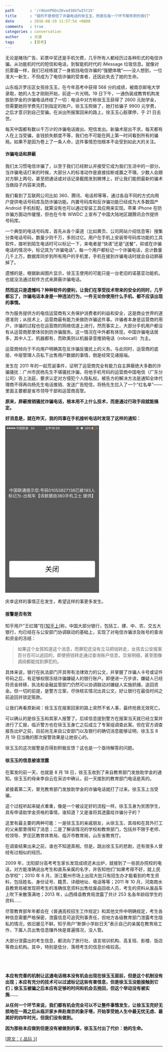 ```yaml
---
path       : '/r8GoVP6DsIKvad30X7wI5t2V'
title      : "错的不是相信了诈骗电话的徐玉玉，而是在每一个环节都失职的我们"
date       : 2016-08-29 11:57:54 +0800
comments   : true
categories : conversation
author     : 光谱
tags       : [思考]
---
```


无论是赌场广告、彩票中奖还是手机欠费，几乎所有人都经历过各种形式的电信诈骗。从功能机时代的短信和电话，到智能机时代的 iMessage 垃圾信息。就像对抗雾霾一样，我们已经练就了一身抵挡电信诈骗的“强健体魄”——没人想到，一位准大一新生，不但成为了电信诈骗的受害者，还因此失去了她的生命。

山东临沂罗庄区女孩徐玉玉，在今年高考中获得 568 分的成绩，被南京邮电大学录取，她的人生才刚刚开始，前途一片光明。19 日下午，一通伪装成教育机构发放助学金的诈骗电话终结了一切：电话中对方称徐玉玉获得了 2600 元助学金，但需要她将学费先打到指定的账户。徐玉玉照做了，她打给骗子 9900 元学费，之后才意识到自己受骗。在派出所报案回来的路上，徐玉玉心脏骤停，于 21 日去世。

每天中国都有数以千万计的诈骗电话拨出、短信发出。新骗术层出不求，每天都有人在上当受骗，金钱损失额度不等，我们也不可能在网上第一时间看到所有的骗局。如果不是因为卷上了一条人命，这件事情恐怕根本不会受到如此大的关注。

<!--more-->

#### 诈骗电话和屏蔽

我们太习惯电信诈骗了，以至于我们已经默认并接受它成为我们生活中的一部分。当诈骗电话打来的时候，大部分人的标准动作是直接挂断或置之不理。少数人会跟对方聊上两句，甚至把通话或对话记录截图发到微博上，好让我们能把最新的骗术当做段子内容来消费。

我们看到了互联网公司比如 360、腾讯、电话邦等等，通过各自不同的方式向用户提供电话号码库及防诈骗功能。内置号码库和反诈骗功能已经成为大多数国产 Android 手机标配，就算没有也可以通过安装工具应用来实现。苹果 iPhone 在防诈骗方面动作缓慢，但也在今年 WWDC 上宣布了中国大陆地区跟腾讯合作提供号码库。

一个典型的电话号码库，首先从各个渠道（比如黄页、公司网站介绍信息等）搜集分类电话号码，数量少则千万，多则过亿。用户在手机上安装带号码库功能的工具软件，接听到陌生电话时可以标记一下，来电者是“快递”还是“送餐”，抑或在诈骗电话的情况中，标记其为“诈骗电话”。每一个用户都标记一个诈骗电话，总计数量几千上万，数据库同步到所有用户的手机里，手机在接到诈骗电话时就会自动屏蔽掉了。

遗憾的是，根据新闻图片显示，徐玉玉使用的可能只是一台老旧的诺基亚功能机，也就没法通过软件方式来屏蔽诈骗电话。

**然而这只是遗憾吗？种种软件的便利，让我们在享受技术带来的安全的同时，几乎都忘了，诈骗电话本身是一种违法行为，一件无论你使用什么手机、都不应该出现的事情。**

作为服务提供方的电信运营商有义务保护消费者的利益和安全，这是商业世界的道德准则；从技术上，运营商最有能力来做防诈骗这件事。诈骗者本身是运营商的用户，诈骗的过程也在运营商的网络信道上进行。然而事实上，大部分手机用户都没有从运营商那里体验到防诈骗服务。这一情况在中外都有体现，中国诈骗电话居多，其中人工、机器都有，而欧美则以机器录音推销电话（robocall）为主。

运营商倾向于不向用户明确其在反诈骗反骚扰上的义务。与此同时，运营商的底层、中层管理人员私下出售用户数据的事情，倒是经常见诸报端。

发生在 2011 年的一起荒诞事件，证明了运营商完全有能力自主屏蔽绝大多数的诈骗骚扰：广州市民杨先生不堪骚扰诈骗，将他手机号码的运营商中国电信（广东分公司）告上法庭，要求认定对方侵犯个人隐私权。被告方的解决方法是通知全体代理商不得再向杨先生电话推销、发送广告短信，将杨先生拉入了一个“红名单”——里面主要都是省市领导干部和运营商高管。

**原来，屏蔽推销骚扰诈骗电话，根本用不上什么技术，而是通过行政手段就能搞定。**

**好消息是，就在昨天，我的同事在手机接听电话时发现了这样的通知：**

<img src="/images/2016/2016-08-29-115754.jpeg" width="300" />

庆幸这样的事情正在发生，希望这样的事更多发生。

#### 报警是否有效

知乎用户“王红璐”在[<a target="_blank" href="http://www.zhihu.com/question/49950294/answer/118618164">知乎上</a>]称，中国大部分银行，包括工、建、中、农、交五大银行，均已经在与公安部门协调联动的基础上，实现了对电信诈骗涉及账号的查询和资金的冻结：

> 如果这个女孩知道这个消息，而罪犯还没有立马把钱转走，女孩去公安报案百分百可以追回的，即使把钱转走通过查询账户信息，交易明细，甚至图像调阅都能找到罪犯的。

具体来说，银行在执法部门开具带有法律效力的公文，并掌握了诈骗人卡号或证件号码之后，有足够权限冻结诈骗嫌疑人的银行账户。即便进一万步讲，嫌疑人已经将资金转移，执法和金融监管部门仍然可以协调联动对嫌疑人实施抓捕，追回资金。但一切的前提，是警方立案，尽快核实情况出具公文，好让银行在最佳时间之前追回并锁定赃款。

让我们再看原新闻：徐玉玉在报案回家的路上突然不省人事，最终抢救无效死亡。

可以确认的是徐玉玉和其家人报警了。后续信息提到警方在报案当天就已经立案并进行了汇报，临沂警方也在徐玉玉身亡之后成立了专案组调查此案。但在官方调查报告出炉之前，目前尚无来自公安部门以及银行的确切消息能够证明，徐玉玉 8 月 19 日当晚的那次报警效果是让她安心的。

徐玉玉的这次报警是否得到积极反馈？这也是一个亟待解答的问题。

#### 徐玉玉的信息被谁泄露

在案发的前一天，也就是 8 月 18 日，徐玉玉收到了来自教育部门发放助学金的通知。徐玉玉的母亲李自云在采访中确认，前一天接到的教育部门电话是真的。

紧接着第二天，冒充教育部门发放助学金的诈骗电话就打了过来。徐玉玉上当受骗，

这个过程听起来疑点重重，像是一个被设定好的流程一样。徐玉玉身为贫困学生，具有申请助学金资格的事情，谁知道？又是谁将其透露给诈骗分子的？

这里有最主要的两种可能：一是徐玉玉的亲戚朋友，从徐玉玉、其母和在其外打工的父亲那里得知了消息；二是了解该情况的学校和教育部门，包括并不限于老师、校领导、罗庄区教育体育局、临沂市教育局，山东省教育厅。

在调查结果出来之前，谁也不知道真相，但是，跳出徐玉玉的悲剧，还有很多人曾经有过相似的经历。

2009 年，沈阳部分高考考生家长发现成绩还未出炉，就接到了一些民办院校的电话，对方能准确说出考生和直系亲属的名字，并告知他们“如果考得不好，就上民办学校”；2010 年 6 月，浙江衢州市场上出现大批只有招生办才能看到的考生资料，包括姓名、身份证号、籍贯、详细地址、电话等等；2011 年 10 月，河南商水县教育局被发现把考生的准确信息资料出售给废品回收人员，考生的资料从废品车上吹下来散落满地；2013 年，山西绛县教育局泄露了共计 253 名各年龄段学生的资料……

尽管教育部年年都会在《普通高校招生工作规定》和其他文件中明确规定，考生各种信息需要严格保密，泄露信息可追究刑事责任，但地方各级教育部门泄露考生隐私的情况，依旧屡见不鲜。知乎用户“断罪小学赵日天”表示自己的亲属在教育局工作，下属人员出售信息赚外快是普遍情况，没人管。

大部分泄露出的考生信息，都流向了旅行社、语言培训机构、高复班、影楼、饭店等商业机构。其中，特别是低分、落榜考生的信息价格较高。

## &nbsp;

**本应有完善的机制让这通电话根本没有机会出现在徐玉玉面前，但是这个机制没有出现；本应有充分的技术可以过滤标记这些有害信息，但是徐玉玉没能接触到它们；徐玉玉被骗之后本应有足够的时间和机会去挽回，但这个举动没有被实施……**

**从任何一个环节来说，我们都有机会完全可以不让整件事情发生，让徐玉玉完好无损地在一周之后从临沂家乡奔赴南京的象牙塔，开始享受她人生中最无忧无虑、最美好的四年时光，但我们没有做到。**

**因为那些本应做到但是没有被做到的事，徐玉玉付出了代价：她的生命。**

[<a target="_blank" href="http://www.pingwest.com/telecom-fraud-took-college-girl-life-3-crucial-points/">原文：《 品玩 》</a>]

***
